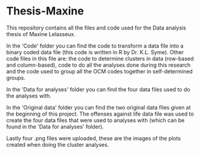 # Thesis-Maxine
This repository contains all the files and code used for the Data analysis thesis of Maxine Lelasseux. 

In the 'Code' folder you can find the code to transform a data file into a binary coded data file (this code is written in R by Dr. K.L. Syme). Other code files in this file are: the code to determine clusters in data (row-based and column-based), code to do all the analyses done during this research and the code used to group all the OCM codes together in self-determined groups.  

In the 'Data for analyses' folder you can find the four data files used to do the analyses with. 

In the 'Original data' folder you can find the two original data files given at the beginning of this project. The offenses against life data file was used to create the four data files that were used to analyses with (which can be found in the 'Data for analyses' folder). 

Lastly four .png files were uploaded, these are the images of the plots created when doing the cluster analyses. 
